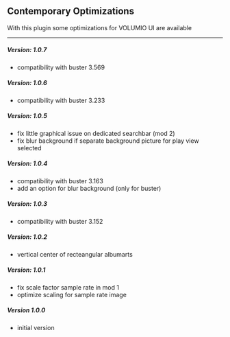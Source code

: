 ## Contemporary Optimizations
With this plugin some optimizations for VOLUMIO UI are available

-----
##### Version: 1.0.7
* compatibility with buster 3.569

##### Version: 1.0.6
* compatibility with buster 3.233

##### Version: 1.0.5

* fix little graphical issue on dedicated searchbar (mod 2)
* fix blur background if separate background picture for play view selected

##### Version: 1.0.4

* compatibility with buster 3.163
* add an option for blur background (only for buster)

##### Version: 1.0.3

* compatibility with buster 3.152

##### Version: 1.0.2

* vertical center of recteangular albumarts

##### Version: 1.0.1

* fix scale factor sample rate in mod 1
* optimize scaling for sample rate image

##### Version 1.0.0

* initial version
